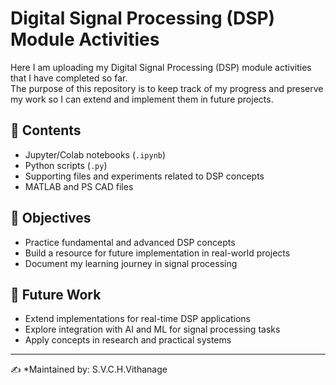 # Digital Signal Processing (DSP) Module Activities

Here I am uploading my Digital Signal Processing (DSP) module activities that I have completed so far.  
The purpose of this repository is to keep track of my progress and preserve my work so I can extend and implement them in future projects.

## 📂 Contents
- Jupyter/Colab notebooks (`.ipynb`)
- Python scripts (`.py`)
- Supporting files and experiments related to DSP concepts
- MATLAB and PS CAD files

## 🎯 Objectives
- Practice fundamental and advanced DSP concepts
- Build a resource for future implementation in real-world projects
- Document my learning journey in signal processing

## 🚀 Future Work
- Extend implementations for real-time DSP applications
- Explore integration with AI and ML for signal processing tasks
- Apply concepts in research and practical systems

---

✍️ *Maintained by: S.V.C.H.Vithanage
